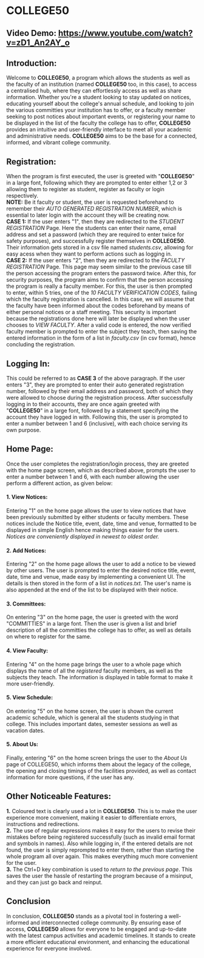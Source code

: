 # COLLEGE50
## Video Demo: <https://www.youtube.com/watch?v=zD1_An2AY_o>
## Introduction:
Welcome to **COLLEGE50**, a program which allows the students as well as the faculty of an institution (named **COLLEGE50** too, in this case), to access a centralised hub, where they can effortlessly access as well as share information. Whether you're a student looking to stay updated on notices, educating yourself about the college's annual schedule, and looking to join the various committies your institution has to offer, or a faculty member seeking to post notices about important events, or registering your name to be displayed in the list of the faculty the college has to offer, **COLLEGE50** provides an intuitive and user-friendly interface to meet all your academic and administrative needs. **COLLEGE50** aims to be the base for a connected, informed, and vibrant college community.
## Registration:
When the program is first executed, the user is greeted with "**COLLEGE50**" in a large font, following which they are prompted to enter either 1,2 or 3 allowing them to register as student, register as faculty or login respectively.\
**NOTE:** Be it faculty or student, the user is requested beforehand to remember their *AUTO GENERATED REGISTRATION NUMBER*, which is essential to later login with the account they will be creating now.\
**CASE 1:** If the user enters "1", then they are redirected to the *STUDENT REGISTRATION* Page. Here the students can enter their name, email address and set a password (which they are required to enter twice for safety purposes), and successfully register themselves in **COLLEGE50**. Their information gets stored in a csv file named *students.csv*, allowing for easy acess when they want to perform actions such as logging in.\
**CASE 2:** If the user enters "2", then they are redirected to the *FACULTY REGISTRATION* Page. This page may seem similar to the previous case till the person accessing the program enters the password twice. After this, for security purposes, the program aims to confirm that the person accessing the program is really a faculty member. For this, the user is then prompted to enter, within 5 tries, one of the *10 FACULTY VERIFICATION CODES*, failing which the faculty registration is cancelled. In this case, we will assume that the faculty have been informed about the codes beforehand by means of either personal notices or a staff meeting. This security is important because the registrations done here will later be displayed when the user chooses to *VIEW FACULTY*. After a valid code is entered, the now verified faculty member is prompted to enter the subject they teach, then saving the entered information in the form of a list in *faculty.csv* (in csv format), hence concluding the registration.
## Logging In:
This could be referred to as **CASE 3** of the above paragraph. If the user enters "3", they are prompted to enter their auto generated registration number, followed by their email address and password, both of which they were allowed to choose during the registration process. After successfully logging in to their accounts, they are once again greeted with "**COLLEGE50**" in a large font, followed by a statement specifying the account they have logged in with. Following this, the user is prompted to enter a number between 1 and 6 (inclusive), with each choice serving its own purpose.
## Home Page:
Once the user completes the registration/login process, they are greeted with the home page screen, which as described above, prompts the user to enter a number between 1 and 6, with each number allowing the user perform a different action, as given below:
#### 1. View Notices:
Entering "1" on the home page allows the user to view notices that have been previously submitted by either students or faculty members. These notices include the Notice title, event, date, time and venue, formatted to be displayed in simple English hence making things easier for the users. *Notices are conveniently displayed in newest to oldest order.*
#### 2. Add Notices:
Entering "2" on the home page allows the user to add a notice to be viewed by other users. The user is prompted to enter the desired notice title, event, date, time and venue, made easy by implementing a convenient UI. The details is then stored in the form of a list in *notices.txt*. The user's name is also appended at the end of the list to be displayed with their notice.
#### 3. Committees:
On entering "3" on the home page, the user is greeted with the word "COMMITTIES" in a large font. Then the user is given a list and brief description of all the committies the college has to offer, as well as details on where to register for the same.
#### 4. View Faculty:
Entering "4" on the home page brings the user to a whole page which displays the name of all the *registered* faculty members, as well as the subjects they teach. The information is displayed in table format to make it more user-friendly.
#### 5. View Schedule:
On entering "5" on the home screen, the user is shown the current academic schedule, which is general all the students studying in that college. This includes important dates, semester sessions as well as vacation dates.
#### 5. About Us:
Finally, entering "6" on the home screen brings the user to the *About Us* page of COLLEGE50, which informs them about the legacy of the college, the opening and closing timings of the facilities provided, as well as contact information for more questions, if the user has any.
## Other Noticeable Features:
**1.** Coloured text is clearly used a lot in **COLLEGE50**. This is to make the user experience more convenient, making it easier to differentiate errors, instructions and redirections.\
**2.** The use of regular expressions makes it easy for the users to revise their mistakes before being registered successfully (such as invalid email format and symbols in names). Also while logging in, if the entered details are not found, the user is simply reprompted to enter them, rather than starting the whole program all over again. This makes everything much more convenient for the user.\
**3.** The Ctrl+D key combination is used to *return to the previous page*. This saves the user the hassle of restarting the program because of a misinput, and they can just go back and reinput.
## Conclusion
In conclusion, **COLLEGE50** stands as a pivotal tool in fostering a well-informed and interconnected college community. By ensuring ease of access, **COLLEGE50** allows for everyone to be engaged and up-to-date with the latest campus activities and academic timelines. It stands to create a more efficient educational environment, and enhancing the educational experience for everyone involved.

